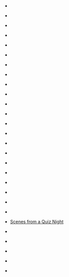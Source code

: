 
- [](/2019/11/b5vicgbhnkc/)

- [](/2019/10/b3pvesabaai/)

- [](/2019/09/1174191130105266177/)

- [](/2019/02/1098274271133138944/)

- [](/2017/11/bbphcdzfbpl/)

- [](/2017/11/bbo81jefm4f/)

- [](/2017/03/840567622924038145/)

- [](/2017/03/brgjhyvgm7d/)

- [](/2016/12/bnhtuzdbit8/)

- [](/2016/10/bmb_b_sbayh/)

- [](/2016/09/bk55rmvbqrp/)

- [](/2016/08/bjfs2xbhvoc/)

- [](/2016/08/biu9nd3hows/)

- [](/2015/12/10154227343553912/)

- [](/2015/03/10153622376518912-0/)

- [](/2014/11/10153366155803912-0/)

- [](/2014/09/10153230787333912-0/)

- [](/2014/09/10153204687678912-0/)

- [](/2013/09/10152496007978912/)

- [](/2013/04/324571009854361600/)

- [](/2013/04/10152175870363912/)

- [](/2013/04/319783392617058305/)

- [Scenes from a Quiz Night](/2013/03/scenes-from-a-quiz-night/)

- [](/2012/04/190818105130364929/)

- [](/2011/11/10150378091178912/)

- [](/2011/05/10150174329928912/)

- [](/2011/03/10150123588668912/)

- [](/2010/10/28810245967/)
